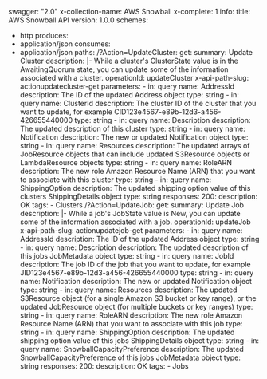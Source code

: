 swagger: "2.0"
x-collection-name: AWS Snowball
x-complete: 1
info:
  title: AWS Snowball API
  version: 1.0.0
schemes:
- http
produces:
- application/json
consumes:
- application/json
paths:
  /?Action=UpdateCluster:
    get:
      summary: Update Cluster
      description: |-
        While a cluster's ClusterState value is in the AwaitingQuorum
              state, you can update some of the information associated with a cluster.
      operationId: updateCluster
      x-api-path-slug: actionupdatecluster-get
      parameters:
      - in: query
        name: AddressId
        description: The ID of the updated Address object
        type: string
      - in: query
        name: ClusterId
        description: The cluster ID of the cluster that you want to update, for example        CID123e4567-e89b-12d3-a456-426655440000
        type: string
      - in: query
        name: Description
        description: The updated description of this cluster
        type: string
      - in: query
        name: Notification
        description: The new or updated Notification object
        type: string
      - in: query
        name: Resources
        description: The updated arrays of JobResource objects that can include updated        S3Resource
          objects or LambdaResource objects
        type: string
      - in: query
        name: RoleARN
        description: The new role Amazon Resource Name (ARN) that you want to associate
          with this cluster
        type: string
      - in: query
        name: ShippingOption
        description: The updated shipping option value of this clusters ShippingDetails      object
        type: string
      responses:
        200:
          description: OK
      tags:
      - Clusters
  /?Action=UpdateJob:
    get:
      summary: Update Job
      description: |-
        While a job's JobState value is New, you can update some of
              the information associated with a job.
      operationId: updateJob
      x-api-path-slug: actionupdatejob-get
      parameters:
      - in: query
        name: AddressId
        description: The ID of the updated Address object
        type: string
      - in: query
        name: Description
        description: The updated description of this jobs JobMetadata object
        type: string
      - in: query
        name: JobId
        description: The job ID of the job that you want to update, for example        JID123e4567-e89b-12d3-a456-426655440000
        type: string
      - in: query
        name: Notification
        description: The new or updated Notification object
        type: string
      - in: query
        name: Resources
        description: The updated S3Resource object (for a single Amazon S3 bucket
          or key      range), or the updated JobResource object (for multiple buckets
          or key      ranges)
        type: string
      - in: query
        name: RoleARN
        description: The new role Amazon Resource Name (ARN) that you want to associate
          with this job
        type: string
      - in: query
        name: ShippingOption
        description: The updated shipping option value of this jobs ShippingDetails      object
        type: string
      - in: query
        name: SnowballCapacityPreference
        description: The updated SnowballCapacityPreference of this jobs JobMetadata
          object
        type: string
      responses:
        200:
          description: OK
      tags:
      - Jobs